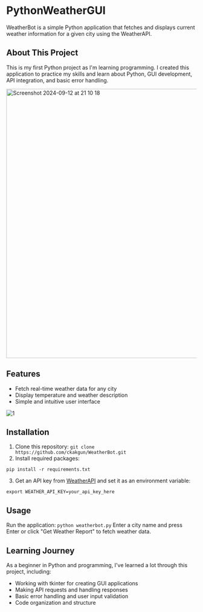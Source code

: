 # PythonWeatherGUI
WeatherBot is a simple Python application that fetches and displays current weather information for a given city using the WeatherAPI.


## About This Project

This is my first Python project as I'm learning programming. I created this application to practice my skills and learn about Python, GUI development, API integration, and basic error handling. 

<img width="711" alt="Screenshot 2024-09-12 at 21 10 18" src="https://github.com/user-attachments/assets/d4ee49ee-5a18-4447-af50-f01dc4bf5bd8">


## Features

- Fetch real-time weather data for any city
- Display temperature and weather description
- Simple and intuitive user interface

  
![1](https://github.com/user-attachments/assets/0fcbc57c-37c2-4e10-8421-53a6cf3cc143)


## Installation

1. Clone this repository:  `git clone https://github.com/ckakgun/WeatherBot.git`
2.  Install required packages:

`pip install -r requirements.txt`

3. Get an API key from [WeatherAPI](https://www.weatherapi.com/) and set it as an environment variable:

`export WEATHER_API_KEY=your_api_key_here`

## Usage

Run the application: `python weatherbot.py`
Enter a city name and press Enter or click "Get Weather Report" to fetch weather data.

## Learning Journey

As a beginner in Python and programming, I've learned a lot through this project, including:

- Working with tkinter for creating GUI applications
- Making API requests and handling responses
- Basic error handling and user input validation
- Code organization and structure

